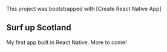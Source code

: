 This project was bootstrapped with [Create React Native App]

## Surf up Scotland

My first app built in React Native. More to come!